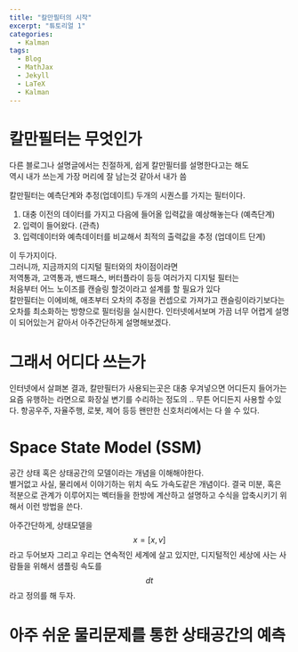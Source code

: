 ```yaml
---
title: "칼만필터의 시작"  
excerpt: "튜토리얼 1"  
categories:  
  - Kalman
tags:  
  - Blog  
  - MathJax  
  - Jekyll  
  - LaTeX
  - Kalman
---
```

# 칼만필터는 무엇인가

다른 블로그나 설명글에서는 친절하게, 쉽게 칼만필터를 설명한다고는 해도  
역시 내가 쓰는게 가장 머리에 잘 남는것 같아서 내가 씀

칼만필터는 예측단계와 추정(업데이트) 두개의 시퀀스를 가지는 필터이다.  

1. 대충 이전의 데이터를 가지고 다음에 들어올 입력값을 예상해놓는다 (예측단계)  
2. 입력이 들어왔다. (관측)
3. 입력데이터와 예측데이터를 비교해서 최적의 출력값을 추정 (업데이트 단계)

이 두가지이다.  
그러니까, 지금까지의 디지털 필터와의 차이점이라면  
저역통과, 고역통과, 밴드패스, 버터플라이 등등 여러가지 디지털 필터는   
처음부터 어느 노이즈를 캔슬링 할것이라고 설계를 할 필요가 있다  
칼만필터는 이에비해, 애초부터 오차의 추정을 컨셉으로 가져가고 
캔슬링이라기보다는 오차를 최소화하는 방향으로 필터링을 실시한다.
인터넷에서보며 가끔 너무 어렵게 설명이 되어있는거 같아서 아주간단하게 설명해보겠다.

# 그래서 어디다 쓰는가

인터넷에서 살펴본 결과, 칼만필터가 사용되는곳은 대충 우겨넣으면 어디든지 들어가는
요즘 유행하는 라면으로 화장실 변기를 수리하는 정도의 .. 무튼 어디든지 사용할 수있다.
항공우주, 자율주행, 로봇, 제어 등등 왠만한 신호처리에서는 다 쓸 수 있다.

# Space State Model (SSM)
공간 상태 혹은 상태공간의 모델이라는 개념을 이해해야한다.  
별거없고 사실, 물리에서 이야기하는 위치 속도 가속도같은 개념이다.
결국 미분, 혹은 적분으로 관계가 이루어지는 벡터들을 한방에 계산하고 설명하고 수식을 압축시키기 위해서 이런 방법을 쓴다.

아주간단하게, 상태모델을 $$x = [x, v]$$라고 두어보자
그리고 우리는 연속적인 세계에 살고 있지만, 디지털적인 세상에 사는 사람들을 위해서 샘플링 속도를 $$dt$$ 라고 정의를 해 두자.

# 아주 쉬운 물리문제를 통한 상태공간의 예측
 

